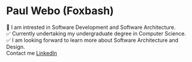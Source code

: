 # Paul Webo (Foxbash)
🔗 I am intrested in Software Development and Software Architecture.<br>
✅ Currently undertaking my undergraduate degree in Computer Science.<br>
✅ I am looking forward to learn more about Software Architecture and Design.<br>
Contact me
<a href="https://www.linkedin.com/in/paul-webo-910886248/">LinkedIn</a>


<!--[![](https://visitcount.itsvg.in/api?id=paul&label=Views&color=1&icon=1&pretty=false)](https://visitcount.itsvg.in)-->
